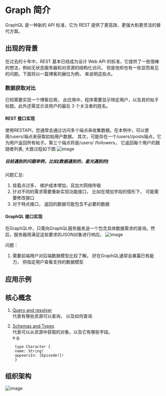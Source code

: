 # Graph 简介

GraphQL 是一种新的 API 标准，它为 REST 提供了更高效、更强大和更灵活的替代方案。

## 出现的背景

在过去的十年中，REST 基本已经成为设计 Web API 的标准，它提供了一些很棒的想法，例如无状态服务器和对资源的结构化访问， 但是他却也有一些显而易见的问题。下面将以一篇博客的展位为例， 来说明这些点。

### 数据获取对比

已知需要实现一个博客应用， 此应用中，程序需要显示特定用户，以及其的帖子标题。此外还需显示该用户的最后 3 个关注者的姓名。

#### REST 接口实现

使用RESTAPI，您通常会通过访问多个端点来收集数据。在本例中，可以使用/users/<id>端点来获取初始用户数据。 其次，可能存在一个/users/<id>/posts端点，它为用户返回所有帖子。第三个端点将是/users/<id>
/followers， 它返回每个用户的跟随者列表, 大致过程如下图
![image](../images/restful.png)

##### 目前遇到的问题举例，比如(数据遇到的，星光遇到的)

问题汇总:

1. 挂载点过多， 维护成本增加，且加大网络传输
2. 针对不同的需求需要重新实现功能接口， 比如在增加字段的情形下， 可能需要修改接口
3. 对于特点接口， 返回的数据可能包含不必要的数据

#### GraphQL 接口实现

在GraphQL中，只需向GraphQL服务器发送一个包含具体数据需求的查询。然后，服务器用满足这些要求的JSON对象进行响应。
![image](../images/graphql.png)

问题：

1. 需要前端用户对后端数据模型比较了解。 好在GraphQL通常会暴露已有能力， 供指定用户查看支持的数据模型

## 应用示例

## 核心概念

1. [Query and resolver](https://graphql.org/learn/queries/)  
   代表有哪些资源可以查询， 以及如何查询

2. [Schemas and Types](https://graphql.org/learn/schema/)  
   代表可以从资源中获取的对象，以及它有哪些字段。  
   e.g.
   ```text
    type Character {
    name: String!
    appearsIn: [Episode!]!
    }
   ```

## 组织架构

![image](../images/graphql-location.png)


